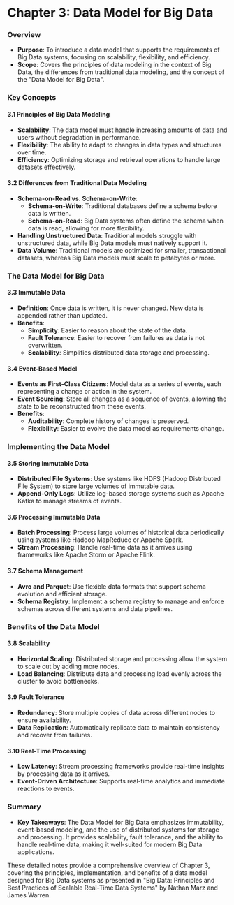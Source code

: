 # Chapter 3: Data Model for Big Data

### Overview
- **Purpose**: To introduce a data model that supports the requirements of Big Data systems, focusing on scalability, flexibility, and efficiency.
- **Scope**: Covers the principles of data modeling in the context of Big Data, the differences from traditional data modeling, and the concept of the "Data Model for Big Data".

### Key Concepts

#### 3.1 Principles of Big Data Modeling
- **Scalability**: The data model must handle increasing amounts of data and users without degradation in performance.
- **Flexibility**: The ability to adapt to changes in data types and structures over time.
- **Efficiency**: Optimizing storage and retrieval operations to handle large datasets effectively.

#### 3.2 Differences from Traditional Data Modeling
- **Schema-on-Read vs. Schema-on-Write**:
  - **Schema-on-Write**: Traditional databases define a schema before data is written.
  - **Schema-on-Read**: Big Data systems often define the schema when data is read, allowing for more flexibility.
- **Handling Unstructured Data**: Traditional models struggle with unstructured data, while Big Data models must natively support it.
- **Data Volume**: Traditional models are optimized for smaller, transactional datasets, whereas Big Data models must scale to petabytes or more.

### The Data Model for Big Data

#### 3.3 Immutable Data
- **Definition**: Once data is written, it is never changed. New data is appended rather than updated.
- **Benefits**:
  - **Simplicity**: Easier to reason about the state of the data.
  - **Fault Tolerance**: Easier to recover from failures as data is not overwritten.
  - **Scalability**: Simplifies distributed data storage and processing.

#### 3.4 Event-Based Model
- **Events as First-Class Citizens**: Model data as a series of events, each representing a change or action in the system.
- **Event Sourcing**: Store all changes as a sequence of events, allowing the state to be reconstructed from these events.
- **Benefits**:
  - **Auditability**: Complete history of changes is preserved.
  - **Flexibility**: Easier to evolve the data model as requirements change.

### Implementing the Data Model

#### 3.5 Storing Immutable Data
- **Distributed File Systems**: Use systems like HDFS (Hadoop Distributed File System) to store large volumes of immutable data.
- **Append-Only Logs**: Utilize log-based storage systems such as Apache Kafka to manage streams of events.

#### 3.6 Processing Immutable Data
- **Batch Processing**: Process large volumes of historical data periodically using systems like Hadoop MapReduce or Apache Spark.
- **Stream Processing**: Handle real-time data as it arrives using frameworks like Apache Storm or Apache Flink.

#### 3.7 Schema Management
- **Avro and Parquet**: Use flexible data formats that support schema evolution and efficient storage.
- **Schema Registry**: Implement a schema registry to manage and enforce schemas across different systems and data pipelines.

### Benefits of the Data Model

#### 3.8 Scalability
- **Horizontal Scaling**: Distributed storage and processing allow the system to scale out by adding more nodes.
- **Load Balancing**: Distribute data and processing load evenly across the cluster to avoid bottlenecks.

#### 3.9 Fault Tolerance
- **Redundancy**: Store multiple copies of data across different nodes to ensure availability.
- **Data Replication**: Automatically replicate data to maintain consistency and recover from failures.

#### 3.10 Real-Time Processing
- **Low Latency**: Stream processing frameworks provide real-time insights by processing data as it arrives.
- **Event-Driven Architecture**: Supports real-time analytics and immediate reactions to events.

### Summary
- **Key Takeaways**: The Data Model for Big Data emphasizes immutability, event-based modeling, and the use of distributed systems for storage and processing. It provides scalability, fault tolerance, and the ability to handle real-time data, making it well-suited for modern Big Data applications.

These detailed notes provide a comprehensive overview of Chapter 3, covering the principles, implementation, and benefits of a data model designed for Big Data systems as presented in "Big Data: Principles and Best Practices of Scalable Real-Time Data Systems" by Nathan Marz and James Warren.